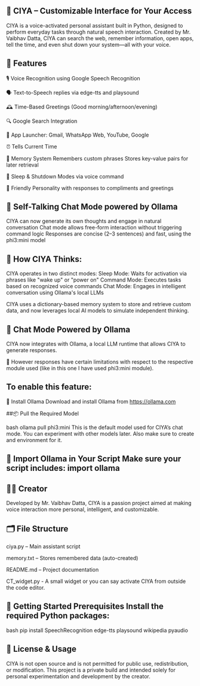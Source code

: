 ## 🤖 CIYA – Customizable Interface for Your Access 

CIYA is a voice-activated personal assistant built in Python, designed to perform everyday tasks through natural speech interaction. Created by Mr. Vaibhav Datta, CIYA can search the web, remember information, open apps, tell the time, and even shut down your system—all with your voice.

## 🧠 Features 

🎙️ Voice Recognition using Google Speech Recognition

🗣️ Text-to-Speech replies via edge-tts and playsound

🕰️ Time-Based Greetings (Good morning/afternoon/evening)

🔍 Google Search Integration

📧 App Launcher: Gmail, WhatsApp Web, YouTube, Google

⏰ Tells Current Time

📝 Memory System Remembers custom phrases Stores key-value pairs for later retrieval

🛑 Sleep & Shutdown Modes via voice command

💬 Friendly Personality with responses to compliments and greetings


## 🧠 Self-Talking Chat Mode powered by Ollama 

CIYA can now generate its own thoughts and engage in natural conversation Chat mode allows free-form interaction without triggering command logic Responses are concise (2–3 sentences) and fast, using the phi3:mini model


## 🧠 How CIYA Thinks: 

CIYA operates in two distinct modes: Sleep Mode: Waits for activation via phrases like "wake up" or "power on" Command Mode: Executes tasks based on recognized voice commands Chat Mode: Engages in intelligent conversation using Ollama's local LLMs

CIYA uses a dictionary-based memory system to store and retrieve custom data, and now leverages local AI models to simulate independent thinking.


## 💬 Chat Mode Powered by Ollama 

CIYA now integrates with Ollama, a local LLM runtime that allows CIYA to generate responses.

🛑 However responses have certain limitations with respect to the respective module used (like in this one I have used phi3:mini module).


## To enable this feature: 

🔧 Install Ollama Download and install Ollama from https://ollama.com


##📦 Pull the Required Model

bash
ollama pull phi3:mini
This is the default model used for CIYA’s chat mode. You can experiment with other models later. Also make sure to create and environment for it.


## 🧠 Import Ollama in Your Script Make sure your script includes: import ollama


## 🙋‍♂️ Creator 

Developed by Mr. Vaibhav Datta, CIYA is a passion project aimed at making voice interaction more personal, intelligent, and customizable.

## 🗂️ File Structure 

ciya.py – Main assistant script 

memory.txt – Stores remembered data (auto-created) 

README.md – Project documentation

CT_widget.py - A small widget or you can say activate CIYA from outside the code editor.

## 🚀 Getting Started Prerequisites Install the required Python packages:

bash
pip install SpeechRecognition edge-tts playsound wikipedia pyaudio

## 🚫 License & Usage 
CIYA is not open source and is not permitted for public use, redistribution, or modification. This project is a private build and intended solely for personal experimentation and development by the creator.
